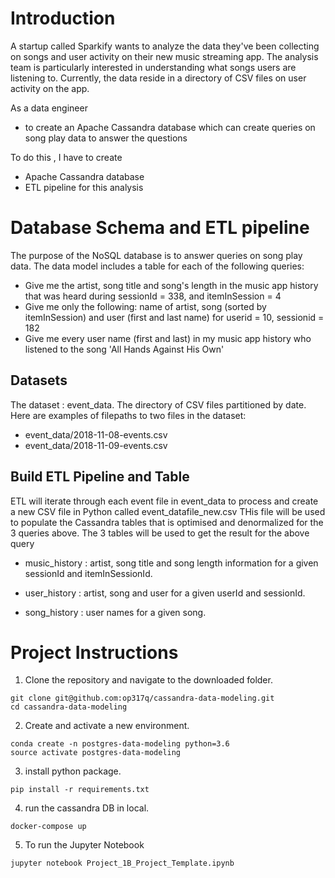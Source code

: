 # Introduction

A startup called Sparkify wants to analyze the data they've been collecting on songs and user activity on their new music streaming app. The analysis team 
is particularly interested in understanding what songs users are listening to. Currently, the data reside in a directory of CSV files on user activity on the app. 
 
As a data engineer 
-  to create an Apache Cassandra database which can create queries on song play data to answer the questions
 
To do this , I have to create 

- Apache Cassandra database 
- ETL pipeline for this analysis

# Database Schema and ETL pipeline

The purpose of the NoSQL database is to answer queries on song play data. The data model includes a table for each of the following queries:

- Give me the artist, song title and song's length in the music app history that was heard during sessionId = 338, and itemInSession = 4
- Give me only the following: name of artist, song (sorted by itemInSession) and user (first and last name) for userid = 10, sessionid = 182
- Give me every user name (first and last) in my music app history who listened to the song 'All Hands Against His Own'

## Datasets
The dataset : event_data. The directory of CSV files partitioned by date. Here are examples of filepaths to two files in the dataset:

- event_data/2018-11-08-events.csv
- event_data/2018-11-09-events.csv



## Build ETL Pipeline and Table
ETL will iterate through each event file in event_data to process and create a new CSV file in Python called event_datafile_new.csv
THis file will be used to populate the Cassandra tables that is optimised and denormalized for the 3 queries above. 
The 3 tables will be used to get the result for the above query

- music_history : artist, song title and song length information for a given sessionId and itemInSessionId.

- user_history : artist, song and user for a given userId and sessionId.

- song_history : user names for a given song.


 
# Project Instructions

1. Clone the repository and navigate to the downloaded folder.

```
git clone git@github.com:op317q/cassandra-data-modeling.git
cd cassandra-data-modeling
```

2. Create and activate a new environment.

```
conda create -n postgres-data-modeling python=3.6
source activate postgres-data-modeling

```

3. install python package. 
```
pip install -r requirements.txt
```

4. run the cassandra DB in local.
```
docker-compose up
```

5. To run the Jupyter Notebook

```
jupyter notebook Project_1B_Project_Template.ipynb

```

